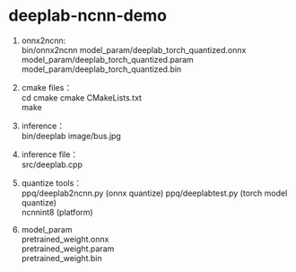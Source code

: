 # deeplab-ncnn-demo

1. onnx2ncnn:  
  bin/onnx2ncnn model_param/deeplab_torch_quantized.onnx model_param/deeplab_torch_quantized.param model_param/deeplab_torch_quantized.bin
  
  
2. cmake files：   
   cd cmake
   cmake CMakeLists.txt  
   make  
     
3. inference：  
   bin/deeplab image/bus.jpg
   
5. inference file：  
   src/deeplab.cpp
   
7. quantize tools：  
   ppq/deeplab2ncnn.py (onnx quantize)
   ppq/deeplabtest.py (torch model quantize)  
   ncnnint8 (platform)
   
9. model_param  
   pretrained_weight.onnx  
   pretrained_weight.param  
   pretrained_weight.bin  
     
